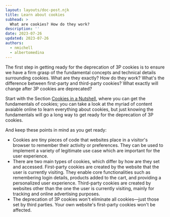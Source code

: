 ```yaml
---
layout: layouts/doc-post.njk
title: Learn about cookies
subhead: >
  What are cookies? How do they work?
description: ''
date: 2023-07-26
updated: 2023-07-26
authors:
  - nmichell
  - albertomedina
---
```


The first step in getting ready for the deprecation of 3P cookies is to ensure we have a firm grasp of the fundamental concepts and technical details surrounding cookies. What are they exactly? How do they work? What's the difference between first-party and third-party cookies? What exactly will change after 3P cookies are deprecated?

Start with the Section [Cookies in a Nutshell](/3pcd-readiness/#cookies-in-a-nutshell), where you can get the fundamentals of cookies; you can take a look at the myriad of content avaiable online to learn everything about cookies, but just knowing the fundamentals will go a long way to get ready for the deprecation of 3P cookies.

And keep these points in mind as you get ready:

- Cookies are tiny pieces of code that websites place in a visitor's browser to remember their activity or preferences. They can be used to implement a variety of legitimate use case which are important for the user experience.
- There are two main types of cookies, which differ by how are they set and accessed. First-party cookies are created by the website that the user is currently visiting. They enable core functionalities such as remembering login details, products added to the cart, and providing a personalized user experience. Third-party cookies are created by websites other than the one the user is currently visiting, mainly for tracking and online advertising purposes.
- The deprecation of 3P cookies won't eliminate all cookies—just those set by third parties. Your own website's first-party cookies won't be affected.
